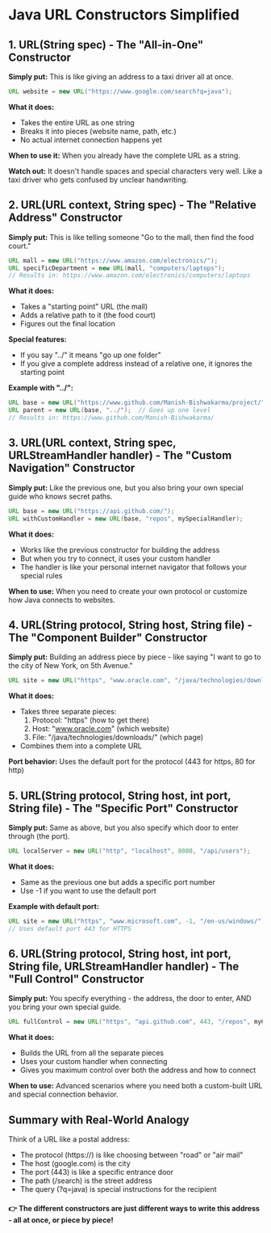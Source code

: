# Java URL Constructors Simplified

## 1. URL(String spec) - The "All-in-One" Constructor

**Simply put:** This is like giving an address to a taxi driver all at once.

```java
URL website = new URL("https://www.google.com/search?q=java");
```

**What it does:**
- Takes the entire URL as one string
- Breaks it into pieces (website name, path, etc.)
- No actual internet connection happens yet

**When to use it:** When you already have the complete URL as a string.

**Watch out:** It doesn't handle spaces and special characters very well. Like a taxi driver who gets confused by unclear handwriting.

## 2. URL(URL context, String spec) - The "Relative Address" Constructor

**Simply put:** This is like telling someone "Go to the mall, then find the food court."

```java
URL mall = new URL("https://www.amazon.com/electronics/");
URL specificDepartment = new URL(mall, "computers/laptops");
// Results in: https://www.amazon.com/electronics/computers/laptops
```

**What it does:**
- Takes a "starting point" URL (the mall)
- Adds a relative path to it (the food court)
- Figures out the final location

**Special features:**
- If you say "../" it means "go up one folder"
- If you give a complete address instead of a relative one, it ignores the starting point

**Example with "../":**
```java
URL base = new URL("https://www.github.com/Manish-Bishwakarma/project/");
URL parent = new URL(base, "../");  // Goes up one level
// Results in: https://www.github.com/Manish-Bishwakarma/
```

## 3. URL(URL context, String spec, URLStreamHandler handler) - The "Custom Navigation" Constructor

**Simply put:** Like the previous one, but you also bring your own special guide who knows secret paths.

```java
URL base = new URL("https://api.github.com/");
URL withCustomHandler = new URL(base, "repos", mySpecialHandler);
```

**What it does:**
- Works like the previous constructor for building the address
- But when you try to connect, it uses your custom handler
- The handler is like your personal internet navigator that follows your special rules

**When to use:** When you need to create your own protocol or customize how Java connects to websites.

## 4. URL(String protocol, String host, String file) - The "Component Builder" Constructor

**Simply put:** Building an address piece by piece - like saying "I want to go to the city of New York, on 5th Avenue."

```java
URL site = new URL("https", "www.oracle.com", "/java/technologies/downloads/");
```

**What it does:**
- Takes three separate pieces:
  1. Protocol: "https" (how to get there)
  2. Host: "www.oracle.com" (which website)
  3. File: "/java/technologies/downloads/" (which page)
- Combines them into a complete URL

**Port behavior:** Uses the default port for the protocol (443 for https, 80 for http)

## 5. URL(String protocol, String host, int port, String file) - The "Specific Port" Constructor

**Simply put:** Same as above, but you also specify which door to enter through (the port).

```java
URL localServer = new URL("http", "localhost", 8080, "/api/users");
```

**What it does:**
- Same as the previous one but adds a specific port number
- Use -1 if you want to use the default port

**Example with default port:**
```java
URL site = new URL("https", "www.microsoft.com", -1, "/en-us/windows/");
// Uses default port 443 for HTTPS
```

## 6. URL(String protocol, String host, int port, String file, URLStreamHandler handler) - The "Full Control" Constructor

**Simply put:** You specify everything - the address, the door to enter, AND you bring your own special guide.

```java
URL fullControl = new URL("https", "api.github.com", 443, "/repos", myCustomHandler);
```

**What it does:**
- Builds the URL from all the separate pieces
- Uses your custom handler when connecting
- Gives you maximum control over both the address and how to connect

**When to use:** Advanced scenarios where you need both a custom-built URL and special connection behavior.

## Summary with Real-World Analogy

Think of a URL like a postal address:
- The protocol (https://) is like choosing between "road" or "air mail"
- The host (google.com) is the city
- The port (443) is like a specific entrance door
- The path (/search) is the street address
- The query (?q=java) is special instructions for the recipient

#### 👉 The different constructors are just different ways to write this address - all at once, or piece by piece!